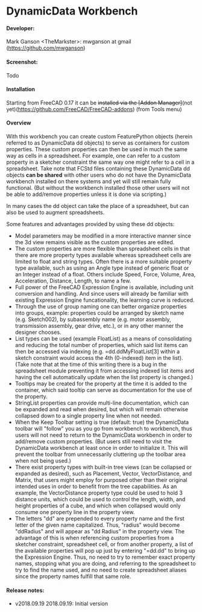 # DynamicData Workbench

#### Developer:
Mark Ganson &lt;TheMarkster&gt;: mwganson at gmail (https://github.com/mwganson)  

#### Screenshot:
Todo

#### Installation

Starting from FreeCAD 0.17 it can be <strike>installed via the [Addon Manager]</strike>(not yet)(https://github.com/FreeCAD/FreeCAD-addons) (from Tools menu)

#### Overview

With this workbench you can create custom FeaturePython objects (herein referred to as DynamicData dd objects) to serve as containers for custom properties.  These custom properties can then be used in much the same way as cells in a spreadsheet.  For example, one can refer to a custom property in a sketcher constraint the same way one might refer to a cell in a spreadsheet.  Take note that FCStd files containing these DynamicData dd objects <b>can be shared</b> with other users who do not have the DynamicData workbench installed on there systems and yet will still remain fully functional.  (But without the workbench installed those other users will not be able to add/remove properties unless it is done via scripting.)

In many cases the dd object can take the place of a spreadsheet, but can also be used to augment spreadsheets.  

Some features and advantages provided by using these dd objects:

<ul>
<li>Model parameters may be modified in a more interactive manner since the 3d view remains visible as the custom properties are edited.</li>
<li>The custom properties are more flexible than spreadsheet cells in that there are more property types available whereas spreadsheet cells are limited to float and string types.  Often there is a more suitable property type available, such as using an Angle type instead of generic float or an Integer instead of a float.  Others include Speed, Force, Volume, Area, Acceleration, Distance, Length, to name a few.</li>
<li>Full power of the FreeCAD Expression Engine is available, including unit conversion and handling.  And since users will already be familiar with existing Expression Engine funcationality, the learning curve is reduced.</li>
<li>Through the use of group naming one can better organize properties into groups, example: properties could be arranged by sketch name (e.g. Sketch002), by subassembly name (e.g. motor assembly, transmission assembly, gear drive, etc.), or in any other manner the designer chooses.</li>
<li>List types can be used (example FloatList) as a means of consolidating and reducing the total number of properties, which said list items can then be accessed via indexing (e.g. =dd.ddMyFloatList[3] within a sketch constraint would access the 4th (0-indexed) item in the list).  (Take note that at the time of this writing there is a bug in the spreadsheet module preventing it from accessing indexed list items and having the cell automatically update when the list property is changed.)</li>
<li>Tooltips may be created for the property at the time it is added to the container, which said tooltip can serve as documentation for the use of the property.</li>
<li>StringList properties can provide multi-line documentation, which can be expanded and read when desired, but which will remain otherwise collapsed down to a single property line when not needed.</li>
<li>When the Keep Toolbar setting is true (default: true) the DynamicData toolbar will "follow" you as you go from workbench to workbench, thus users will not need to return to the DynamicData workbench in order to add/remove custom properties.  (But users still need to visit the DynamicData workbench at least once in order to initialize it.  This will prevent the toolbar from unnecessarily cluttering up the toolbar area when not being used.)</li>
<li>There exist property types with built-in tree views (can be collapsed or expanded as desired), such as Placement, Vector, VectorDistance, and Matrix, that users might employ for purposed other than their original intended uses in order to benefit from the tree capabilities.  As an example, the VectorDistance property type could be used to hold 3 distance units, which could be used to control the length, width, and height properties of a cube, and which when collapsed would only consume one property line in the property view.</li>
<li>The letters "dd" are prepended to every property name and the first letter of the given name capitalized.  Thus, "radius" would become "ddRadius" and will appear as "dd Radius" in the property view.  The advantage of this is when referencing custom properties from a sketcher constraint, spreadsheet cell, or from another property, a list of the available properties will pop up just by entering "=dd.dd" to bring up the Expression Engine.  Thus, no need to try to remember exact property names, stopping what you are doing, and referring to the spreadsheet to try to find the name used, and no need to create spreadsheet aliases since the property names fulfill that same role.</li>
</ul>






#### Release notes: 

* v2018.09.19  2018.09.19:  Initial version
